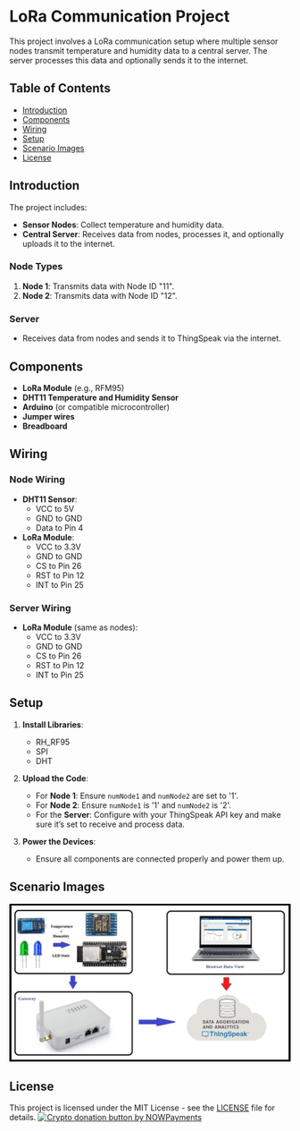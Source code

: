# LoRa Communication Project

This project involves a LoRa communication setup where multiple sensor nodes transmit temperature and humidity data to a central server. The server processes this data and optionally sends it to the internet.

## Table of Contents
- [Introduction](#introduction)
- [Components](#components)
- [Wiring](#wiring)
- [Setup](#setup)
- [Scenario Images](#scenario-images)
- [License](#license)

## Introduction

The project includes:
- **Sensor Nodes**: Collect temperature and humidity data.
- **Central Server**: Receives data from nodes, processes it, and optionally uploads it to the internet.

### Node Types
1. **Node 1**: Transmits data with Node ID "11".
2. **Node 2**: Transmits data with Node ID "12".

### Server
- Receives data from nodes and sends it to ThingSpeak via the internet.

## Components

- **LoRa Module** (e.g., RFM95)
- **DHT11 Temperature and Humidity Sensor**
- **Arduino** (or compatible microcontroller)
- **Jumper wires**
- **Breadboard**

## Wiring

### Node Wiring
- **DHT11 Sensor**:
  - VCC to 5V
  - GND to GND
  - Data to Pin 4
- **LoRa Module**:
  - VCC to 3.3V
  - GND to GND
  - CS to Pin 26
  - RST to Pin 12
  - INT to Pin 25

### Server Wiring
- **LoRa Module** (same as nodes):
  - VCC to 3.3V
  - GND to GND
  - CS to Pin 26
  - RST to Pin 12
  - INT to Pin 25

## Setup

1. **Install Libraries**:
   - RH_RF95
   - SPI
   - DHT
 
2. **Upload the Code**:
   - For **Node 1**: Ensure `numNode1` and `numNode2` are set to '1'.
   - For **Node 2**: Ensure `numNode1` is '1' and `numNode2` is '2'.
   - For the **Server**: Configure with your ThingSpeak API key and make sure it’s set to receive and process data.

3. **Power the Devices**:
   - Ensure all components are connected properly and power them up.

## Scenario Images

![Scenario 3](Scenario%20(3).jpg)

## License

This project is licensed under the MIT License - see the [LICENSE](LICENSE) file for details.
<a href="https://nowpayments.io/donation?api_key=REWCYVC-A1AMFK3-QNRS663-PKJSBD2&source=lk_donation&medium=referral" target="_blank">
     <img src="https://nowpayments.io/images/embeds/donation-button-black.svg" alt="Crypto donation button by NOWPayments">
    </a>
